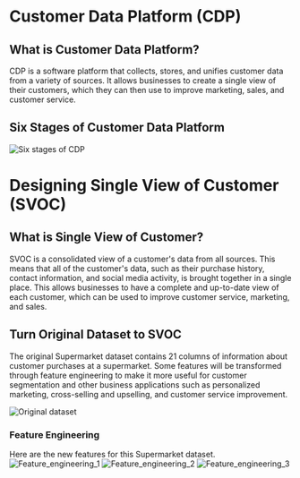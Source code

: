 # Customer Data Platform (CDP)

## What is Customer Data Platform?
CDP is a software platform that collects, stores, and unifies customer data from a variety of sources. It allows businesses to create a single view of their customers, which they can then use to improve marketing, sales, and customer service.

## Six Stages of Customer Data Platform

![Six stages of CDP](https://github.com/JamjureeK/MADT8101-Customer-Analytics/assets/142724038/245b4558-32b3-4094-9149-10e95e42429d)


# Designing Single View of Customer (SVOC)

## What is Single View of Customer?
SVOC is a consolidated view of a customer's data from all sources. This means that all of the customer's data, such as their purchase history, contact information, and social media activity, is brought together in a single place. This allows businesses to have a complete and up-to-date view of each customer, which can be used to improve customer service, marketing, and sales.

## Turn Original Dataset to SVOC
The original Supermarket dataset contains 21 columns of information about customer purchases at a supermarket. Some features will be transformed through feature engineering to make it more useful for customer segmentation and other business applications such as personalized marketing, cross-selling and upselling, and customer service improvement.

![Original dataset](https://github.com/JamjureeK/MADT8101-Customer-Analytics/assets/142724038/8f801aaa-1c19-498f-b2a2-9844a05f6f34)

### Feature Engineering
Here are the new features for this Supermarket dataset.
![Feature_engineering_1](https://github.com/JamjureeK/MADT8101-Customer-Analytics/assets/142724038/f5b0cd99-30f3-471a-badd-0f2f45d89f23)
![Feature_engineering_2](https://github.com/JamjureeK/MADT8101-Customer-Analytics/assets/142724038/1a8006b2-30cc-4068-84fe-79f2f165a79e)
![Feature_engineering_3](https://github.com/JamjureeK/MADT8101-Customer-Analytics/assets/142724038/207e03bc-e15f-4012-9ca6-f1c07412d8ff)
